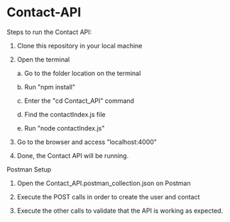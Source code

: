 # Contact-API

Steps to run the Contact API:

1. Clone this repository in your local machine

2. Open the terminal

    a. Go to the folder location on the terminal
  
    b. Run "npm install"
  
    c. Enter the "cd Contact_API" command
  
    d. Find the contactIndex.js file
  
    e. Run "node contactIndex.js"
 
 3. Go to the browser and access "localhost:4000"
 
 4. Done, the Contact API will be running.
 
 
 Postman Setup
 
 1. Open the Contact_API.postman_collection.json on Postman
 
 2. Execute the POST calls in order to create the user and contact

 3. Execute the other calls to validate that the API is working as expected.
